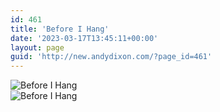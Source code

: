 ```yaml
---
id: 461
title: 'Before I Hang'
date: '2023-03-17T13:45:11+00:00'
layout: page
guid: 'http://new.andydixon.com/?page_id=461'
---
```


![Before I Hang](https://i0.wp.com/assets.g8x2.ldn.idrivee2-23.com/posters/Before%20I%20Hang%2001.jpg?w=1200&ssl=1 "Before I Hang")  
![Before I Hang](https://i0.wp.com/assets.g8x2.ldn.idrivee2-23.com/posters/Before%20I%20Hang%2002.jpg?w=1200&ssl=1 "Before I Hang")